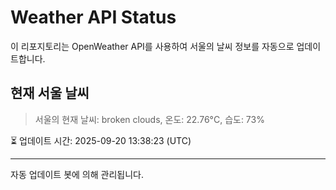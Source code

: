 
# Weather API Status

이 리포지토리는 OpenWeather API를 사용하여 서울의 날씨 정보를 자동으로 업데이트합니다.

## 현재 서울 날씨
> 서울의 현재 날씨: broken clouds, 온도: 22.76°C, 습도: 73%

⏳ 업데이트 시간: 2025-09-20 13:38:23 (UTC)

---
자동 업데이트 봇에 의해 관리됩니다.
